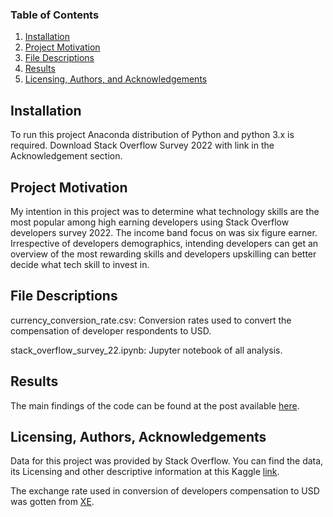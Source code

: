 
### Table of Contents

1. [Installation](#installation)
2. [Project Motivation](#motivation)
3. [File Descriptions](#files)
4. [Results](#results)
5. [Licensing, Authors, and Acknowledgements](#licensing)

## Installation <a name="installation"></a>

 To run this project Anaconda distribution of Python and python 3.x is required. Download Stack Overflow Survey 2022 with link in the Acknowledgement section.

## Project Motivation <a name="motivation"></a>

My intention in this project was to determine what technology skills are the most popular among high earning developers using Stack Overflow developers survey 2022. The income band focus on was six figure earner. Irrespective of developers demographics, intending developers can get an overview of the most rewarding skills and developers upskilling can better decide what tech skill to invest in.

## File Descriptions <a name="files"></a>

currency_conversion_rate.csv: Conversion rates used to convert the compensation of developer respondents to USD. 

stack_overflow_survey_22.ipynb: Jupyter notebook of all analysis.

## Results <a name="results"></a>

The main findings of the code can be found at the post available [here](https://medium.com/@josh_2774/how-do-you-become-a-developer-5ef1c1c68711).

## Licensing, Authors, Acknowledgements <a name="licensing"></a>

Data for this project was provided by Stack Overflow.  You can find the data, its Licensing and other descriptive information at this Kaggle [link](https://www.kaggle.com/datasets/dheemanthbhat/stack-overflow-annual-developer-survey-2022).  

The exchange rate used in conversion of developers compensation to USD was gotten from [XE](https://www.xe.com).